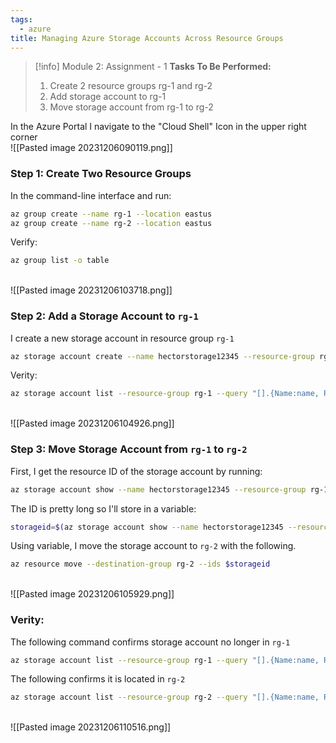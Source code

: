 ```yaml
---
tags:
  - azure
title: Managing Azure Storage Accounts Across Resource Groups
---
```

<!--
**Enhancing Azure Management Skills: Resource Group and Storage Account Handling!** In the latest assignment of my Azure Administrator course, I focused on mastering resource groups and storage accounts in Azure. The task involved creating two resource groups (rg-1 and rg-2) and a storage account within rg-1. I then successfully moved the storage account from rg-1 to rg-2, showcasing my proficiency in managing Azure resources via Azure CLI. This exercise was instrumental in enhancing my understanding of Azure's resource management capabilities, particularly in organizing and reallocating cloud resources effectively. It's another step forward in my journey to mastering Azure cloud services.
_-->

> [!info] Module 2: Assignment - 1
> **Tasks To Be Performed:**
> 1. Create 2 resource groups rg-1 and rg-2 
> 2. Add storage account to rg-1 
> 3. Move storage account from rg-1 to rg-2 



In the Azure Portal I navigate to the "Cloud Shell"  Icon in the upper right corner
<br>![[Pasted image 20231206090119.png]]

### Step 1: Create Two Resource Groups

In the command-line interface and run:
```bash
az group create --name rg-1 --location eastus
az group create --name rg-2 --location eastus
```

Verify:
```bash
az group list -o table
```
<br>![[Pasted image 20231206103718.png]]

### Step 2: Add a Storage Account to `rg-1`

I create a new storage account in resource group `rg-1`
```bash
az storage account create --name hectorstorage12345 --resource-group rg-1 --location eastus --sku Standard_LRS
```

Verity:
```bash
az storage account list --resource-group rg-1 --query "[].{Name:name, ResourceGroup:resourceGroup}" -o table
```
<br>![[Pasted image 20231206104926.png]]

### Step 3: Move Storage Account from `rg-1` to `rg-2`

First, I get the resource ID of the storage account by running:
```bash
az storage account show --name hectorstorage12345 --resource-group rg-1 --query id --output tsv
```

The ID is pretty long so I'll store in a variable:
```bash
storageid=$(az storage account show --name hectorstorage12345 --resource-group rg-1 --query id --output tsv)
```

Using variable, I move the storage account to `rg-2` with the following.
```bash
az resource move --destination-group rg-2 --ids $storageid
```

<br>![[Pasted image 20231206105929.png]]

### Verity:
The following command confirms storage account no longer in `rg-1`
```bash
az storage account list --resource-group rg-1 --query "[].{Name:name, ResourceGroup:resourceGroup}" -o table
```
The following confirms it is located in `rg-2`
```bash
az storage account list --resource-group rg-2 --query "[].{Name:name, ResourceGroup:resourceGroup}" -o table
```
<br>![[Pasted image 20231206110516.png]]